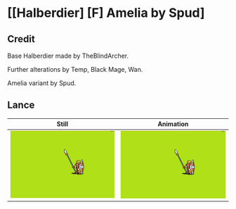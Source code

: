 # [\[Halberdier\] \[F\] Amelia by Spud]

## Credit

Base Halberdier made by TheBlindArcher.

Further alterations by Temp, Black Mage, Wan.

Amelia variant by Spud.
	
## Lance

| Still | Animation |
| :---: | :-------: |
| ![Lance still](./Lance_000.png) | ![Lance animation](./Lance.gif) |
